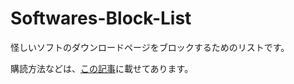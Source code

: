 # Softwares-Block-List

怪しいソフトのダウンロードページをブロックするためのリストです。

購読方法などは、[この記事](https://luke-1220.github.io/post/block-list/)に載せてあります。